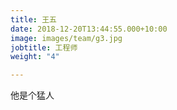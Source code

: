 ```yaml
---
title: 王五
date: 2018-12-20T13:44:55.000+10:00
image: images/team/g3.jpg
jobtitle: 工程师
weight: "4"

---
```

他是个猛人